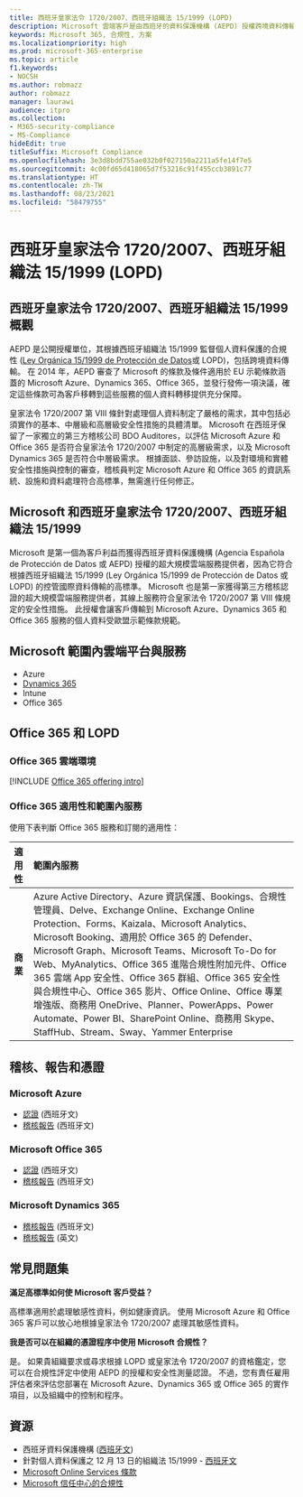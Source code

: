 ```yaml
---
title: 西班牙皇家法令 1720/2007、西班牙組織法 15/1999 (LOPD)
description: Microsoft 雲端客戶是由西班牙的資料保護機構 (AEPD) 授權跨境資料傳輸。
keywords: Microsoft 365, 合規性, 方案
ms.localizationpriority: high
ms.prod: microsoft-365-enterprise
ms.topic: article
f1.keywords:
- NOCSH
ms.author: robmazz
author: robmazz
manager: laurawi
audience: itpro
ms.collection:
- M365-security-compliance
- MS-Compliance
hideEdit: true
titleSuffix: Microsoft Compliance
ms.openlocfilehash: 3e3d8bdd755ae032b0f027150a2211a5fe14f7e5
ms.sourcegitcommit: 4c00fd65d418065d7f53216c91f455ccb3891c77
ms.translationtype: HT
ms.contentlocale: zh-TW
ms.lasthandoff: 08/23/2021
ms.locfileid: "58479755"
---
```

# <a name="spanish-royal-decree-17202007-spanish-organic-law-151999-lopd"></a>西班牙皇家法令 1720/2007、西班牙組織法 15/1999 (LOPD)

## <a name="spanish-royal-decree-17202007-spanish-organic-law-151999-overview"></a>西班牙皇家法令 1720/2007、西班牙組織法 15/1999 概觀

AEPD 是公開授權單位，其根據西班牙組織法 15/1999 監督個人資料保護的合規性 ([Ley Orgánica 15/1999 de Protección de Datos](https://www.boe.es/buscar/act.php?id=BOE-A-1999-23750)或 LOPD)，包括跨境資料傳輸。 在 2014 年，AEPD 審查了 Microsoft 的條款及條件適用於 EU 示範條款涵蓋的 Microsoft Azure、Dynamics 365、Office 365，並發行發佈一項決議，確定這些條款可為客戶移轉到這些服務的個人資料轉移提供充分保障。

皇家法令 1720/2007 第 VIII 條針對處理個人資料制定了嚴格的需求，其中包括必須實作的基本、中層級和高層級安全性措施的具體清單。 Microsoft 在西班牙保留了一家獨立的第三方稽核公司 BDO Auditores，以評估 Microsoft Azure 和 Office 365 是否符合皇家法令 1720/2007 中制定的高層級需求，以及 Microsoft Dynamics 365 是否符合中層級需求。 根據面談、參訪設施，以及對環境和實體安全性措施與控制的審查，稽核員判定 Microsoft Azure 和 Office 365 的資訊系統、設施和資料處理符合高標準，無需進行任何修正。

## <a name="microsoft-and-spanish-royal-decree-17202007-spanish-organic-law-151999"></a>Microsoft 和西班牙皇家法令 1720/2007、西班牙組織法 15/1999

Microsoft 是第一個為客戶利益而獲得西班牙資料保護機構 (Agencia Española de Protección de Datos 或 AEPD) 授權的超大規模雲端服務提供者，因為它符合根據西班牙組織法 15/1999 (Ley Orgánica 15/1999 de Protección de Datos 或 LOPD) 的控管國際資料傳輸的高標準。 Microsoft 也是第一家獲得第三方稽核認證的超大規模雲端服務提供者，其線上服務符合皇家法令 1720/2007 第 VIII 條規定的安全性措施。 此授權會讓客戶傳輸到 Microsoft Azure、Dynamics 365 和 Office 365 服務的個人資料受歐盟示範條款規範。

## <a name="microsoft-in-scope-cloud-platforms--services"></a>Microsoft 範圍內雲端平台與服務

- Azure
- [Dynamics 365](https://aka.ms/d365-compliance-list)
- Intune
- Office 365

## <a name="office-365-and-lopd"></a>Office 365 和 LOPD

### <a name="office-365-cloud-environments"></a>Office 365 雲端環境

[!INCLUDE [Office 365 offering intro](../includes/o365-offering-introduction.md)]

### <a name="office-365-applicability-and-in-scope-services"></a>Office 365 適用性和範圍內服務

使用下表判斷 Office 365 服務和訂閱的適用性：

| **適用性** | **範圍內服務** |
|:------------------|:----------------------|
| **商業** | Azure Active Directory、Azure 資訊保護、Bookings、合規性管理員、Delve、Exchange Online、Exchange Online Protection、Forms、Kaizala、Microsoft Analytics、Microsoft Booking、適用於 Office 365 的 Defender、Microsoft Graph、Microsoft Teams、Microsoft To-Do for Web、MyAnalytics、Office 365 進階合規性附加元件、Office 365 雲端 App 安全性、Office 365 群組、Office 365 安全性與合規性中心、Office 365 影片、Office Online、Office 專業增強版、商務用 OneDrive、Planner、PowerApps、Power Automate、Power BI、SharePoint Online、商務用 Skype、StaffHub、Stream、Sway、Yammer Enterprise |

## <a name="audits-reports-and-certificates"></a>稽核、報告和憑證

### <a name="microsoft-azure"></a>Microsoft Azure

- [認證](https://servicetrust.microsoft.com/ViewPage/MSComplianceGuide?command=Download&downloadType=Document&downloadId=1b6465af-d3c7-4738-be6e-3ab31c01b839&docTab=4ce99610-c9c0-11e7-8c2c-f908a777fa4d_GRC_Assessment_Reports) (西班牙文)
- [稽核報告](https://servicetrust.microsoft.com/ViewPage/MSComplianceGuide?command=Download&downloadType=Document&downloadId=10c093a0-1f83-43c5-8f47-3ddc481cc2e9&docTab=4ce99610-c9c0-11e7-8c2c-f908a777fa4d_GRC_Assessment_Reports) (西班牙文)

### <a name="microsoft-office-365"></a>Microsoft Office 365

- [認證](https://servicetrust.microsoft.com/ViewPage/MSComplianceGuide?command=Download&downloadType=Document&downloadId=0455a8c5-f458-40c4-b7bb-b936b5ab99f5&docTab=4ce99610-c9c0-11e7-8c2c-f908a777fa4d_GRC_Assessment_Reports) (西班牙文)
- [稽核報告](https://servicetrust.microsoft.com/ViewPage/MSComplianceGuide?command=Download&downloadType=Document&downloadId=aecfad3e-2a46-44fd-96fb-1cbe83c6a00d&docTab=4ce99610-c9c0-11e7-8c2c-f908a777fa4d_GRC_Assessment_Reports) (西班牙文)

### <a name="microsoft-dynamics-365"></a>Microsoft Dynamics 365

- [稽核報告](https://servicetrust.microsoft.com/ViewPage/MSComplianceGuide?command=Download&downloadType=Document&downloadId=1339c931-f316-4521-88fc-d60ef1d84106&docTab=4ce99610-c9c0-11e7-8c2c-f908a777fa4d_GRC_Assessment_Reports) (西班牙文)
- [稽核報告](https://servicetrust.microsoft.com/ViewPage/MSComplianceGuide?command=Download&downloadType=Document&downloadId=9efdba37-fa64-4d09-9703-714187435024&docTab=4ce99610-c9c0-11e7-8c2c-f908a777fa4d_GRC_Assessment_Reports) (英文)

## <a name="frequently-asked-questions"></a>常見問題集

**滿足高標準如何使 Microsoft 客戶受益？**

高標準適用於處理敏感性資料，例如健康資訊。 使用 Microsoft Azure 和 Office 365 客戶可以放心地根據皇家法令 1720/2007 處理其敏感性資料。

**我是否可以在組織的憑證程序中使用 Microsoft 合規性？**

是。 如果貴組織要求或尋求根據 LOPD 或皇家法令 1720/2007 的資格鑑定，您可以在合規性評定中使用 AEPD 的授權和安全性測量認證。 不過，您有責任雇用評估者來評估您部署在 Microsoft Azure、Dynamics 365 或 Office 365 的實作項目，以及組織中的控制和程序。

## <a name="resources"></a>資源

- 西班牙資料保護機構 ([西班牙文](https://www.agpd.es/portalwebAGPD/index-ides-idphp.php))
- 針對個人資料保護之 12 月 13 日的組織法 15/1999 - [西班牙文](https://www.boe.es/buscar/act.php?id=BOE-A-1999-23750)
- [Microsoft Online Services 條款](https://aka.ms/Online-Services-Terms)
- [Microsoft 信任中心的合規性](https://www.microsoft.com/trust-center/compliance/compliance-overview)
